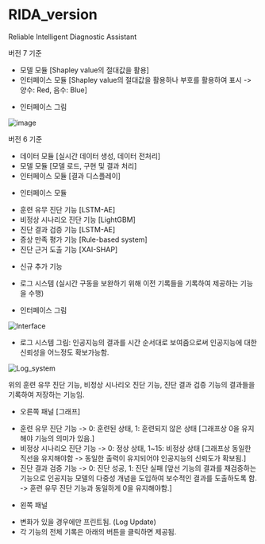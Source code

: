 # RIDA_version
Reliable Intelligent Diagnostic Assistant

버전 7 기준
- 모델 모듈 [Shapley value의 절대값을 활용]
- 인터페이스 모듈 [Shapley value의 절대값을 활용하나 부호를 활용하여 표시 -> 양수: Red, 음수: Blue]

* 인터페이스 그림

 ![image](https://user-images.githubusercontent.com/56631737/119082935-046c2d80-ba3a-11eb-95ce-535b543d9022.png)


버전 6 기준
- 데이터 모듈 [실시간 데이터 생성, 데이터 전처리]
- 모델 모듈 [모델 로드, 구현 및 결과 처리]
- 인터페이스 모듈 [결과 디스플레이]

* 인터페이스 모듈
- 훈련 유무 진단 기능 [LSTM-AE]
- 비정상 시나리오 진단 기능 [LightGBM]
- 진단 결과 검증 기능 [LSTM-AE]
- 증상 만족 평가 기능 [Rule-based system]
- 진단 근거 도출 기능 [XAI-SHAP]

* 신규 추가 기능
- 로그 시스템 (실시간 구동을 보완하기 위해 이전 기록들을 기록하여 제공하는 기능을 수행)

* 인터페이스 그림

![Interface](https://user-images.githubusercontent.com/56631737/107496497-bba00f80-6bd4-11eb-8d88-49fb7d29a0a2.png)


* 로그 시스템 그림: 인공지능의 결과를 시간 순서대로 보여줌으로써 인공지능에 대한 신뢰성을 어느정도 확보가능함.

![Log_system](https://user-images.githubusercontent.com/56631737/107498502-38cc8400-6bd7-11eb-8cae-32bec56d34d3.png)

위의 훈련 유무 진단 기능, 비정상 시나리오 진단 기능, 진단 결과 검증 기능의 결과들을 기록하여 저장하는 기능임.
* 오른쪽 패널 [그래프]
- 훈련 유무 진단 기능 -> 0: 훈련된 상태, 1: 훈련되지 않은 상태 [그래프상 0을 유지해야 기능의 의미가 있음.]
- 비정상 시나리오 진단 기능 -> 0: 정상 상태, 1~15: 비정상 상태 [그래프상 동일한 직선을 유지해야함 -> 동일한 출력이 유지되어야 인공지능의 신뢰도가 확보됨.]
- 진단 결과 검증 기능 -> 0: 진단 성공, 1: 진단 실패 [앞선 기능의 결과를 재검증하는 기능으로 인공지능 모델의 다중성 개념을 도입하여 보수적인 결과를 도출하도록 함. -> 훈련 유무 진단 기능과 동일하게 0을 유지해야함.]

* 왼쪽 패널
- 변화가 있을 경우에만 프린트됨. (Log Update)
- 각 기능의 전체 기록은 아래의 버튼을 클릭하면 제공됨.
